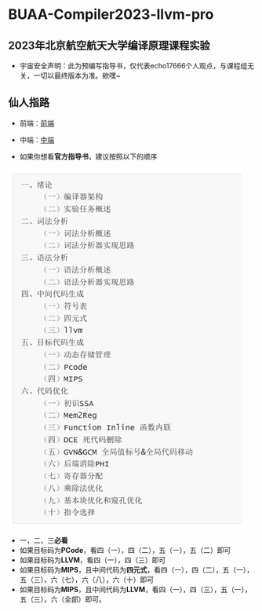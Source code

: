 # BUAA-Compiler2023-llvm-pro
## 2023年北京航空航天大学编译原理课程实验 
-  宇宙安全声明：此为预编写指导书，仅代表echo17666个人观点，与课程组无关，一切以最终版本为准。欸嘿~

## 仙人指路
- 前端：<a href="https://github.com/echo17666/BUAA-Compiler2023-llvm-pro/blob/master/前端.md">前端</a>
- 中端：<a href="https://github.com/echo17666/BUAA-Compiler2023-llvm-pro/blob/master/llvm.md">中端</a>

- 如果你想看**官方指导书**，建议按照以下的顺序

![](./image/0-0-0.png)

- 一，二，三**必看**
- 如果目标码为**PCode**，看四（一），四（二），五（一），五（二）即可
- 如果目标码为**LLVM**，看四（一），四（三）即可
- 如果目标码为**MIPS**，且中间代码为**四元式**，看四（一），四（二），五（一），五（三），六（七），六（八），六（十）即可
- 如果目标码为**MIPS**，且中间代码为**LLVM**，看四（一），四（三），五（一），五（三），六（全部）即可。